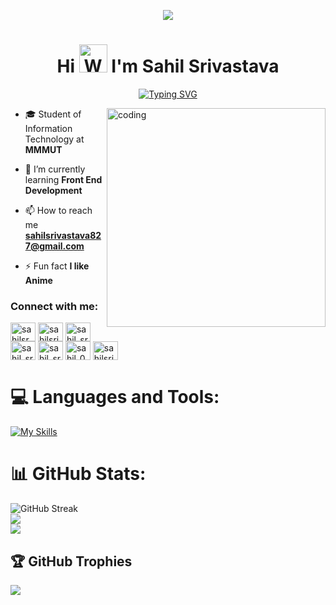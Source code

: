 <p align="center">
  <img src="https://user-images.githubusercontent.com/97956667/182621449-cabf1f4c-aef1-4a10-a26a-c844c8022ff3.png" /></p>

<h1 align="center">Hi <img src="https://raw.githubusercontent.com/nixin72/nixin72/master/wave.gif" 
         alt="Waving hand animated gif"
         height="45"
         width="45" /> I'm Sahil Srivastava</h1> 

[<div align="center">![Typing SVG](https://readme-typing-svg.demolab.com?font=Fira+Code&weight=800&pause=1000&color=FFFFFF&background=B3FFE500&center=true&random=false&width=435&lines=Full+Stack+Web+Developer+👨🏻‍💻;Computer+Vision⚡️;1200%2B+Hours+of+Coding+Experience+⚡️)</div>](https://git.io/typing-svg)

<img align="right" alt="coding" width="350" src="https://user-images.githubusercontent.com/69011963/137184767-79a13ec7-1bb3-4341-a6da-3a149c9c159a.gif">

- 🎓 Student of Information Technology at **MMMUT** 

- 🌱 I’m currently learning **Front End Development**

- 📫 How to reach me **sahilsrivastava827@gmail.com**

- ⚡ Fun fact **I like Anime**

<h3 align="left">Connect with me:</h3>
<p align="left">
<a href="https://twitter.com/sahilsr46611541" target="_blank"><img align="center" src="https://raw.githubusercontent.com/rahuldkjain/github-profile-readme-generator/master/src/images/icons/Social/twitter.svg" alt="sahilsr46611541" height="30" width="40" /></a>
<a href="https://linkedin.com/in/sahilsri630" target="_blank"><img align="center" src="https://raw.githubusercontent.com/rahuldkjain/github-profile-readme-generator/master/src/images/icons/Social/linked-in-alt.svg" alt="sahilsri630" height="30" width="40" /></a>
<a href="https://instagram.com/sahil_srivastava_25" target="_blank"><img align="center" src="https://raw.githubusercontent.com/rahuldkjain/github-profile-readme-generator/master/src/images/icons/Social/instagram.svg" alt="sahil_srivastava_25" height="30" width="40" /></a>
<a href="https://www.codechef.com/users/sahil_sri_25" target="_blank"><img align="center" src="https://cdn.jsdelivr.net/npm/simple-icons@3.1.0/icons/codechef.svg" alt="sahil_sri_25" height="30" width="40" /></a>
<a href="https://www.hackerrank.com/sahil_sri_25" target="_blank"><img align="center" src="https://raw.githubusercontent.com/rahuldkjain/github-profile-readme-generator/master/src/images/icons/Social/hackerrank.svg" alt="sahil_sri_25" height="30" width="40" /></a>
<a href="https://codeforces.com/profile/sahil_02" target="_blank"><img align="center" src="https://raw.githubusercontent.com/rahuldkjain/github-profile-readme-generator/master/src/images/icons/Social/codeforces.svg" alt="sahil_02" height="30" width="40" /></a>
<a href="https://www.leetcode.com/sahilsrivastava827" target="_blank"><img align="center" src="https://raw.githubusercontent.com/rahuldkjain/github-profile-readme-generator/master/src/images/icons/Social/leet-code.svg" alt="sahilsrivastava827" height="30" width="40" /></a>
</p>

# 💻 Languages and Tools:
[![My Skills](https://skillicons.dev/icons?i=c,cpp,python,html,css,bootstrap,js,nodejs,expressjs,mongodb,mysql,arduino,anaconda,github,git,gcp,react,anaconda)](https://skillicons.dev)


# 📊 GitHub Stats:

![GitHub Streak](https://github-readme-streak-stats.herokuapp.com/?user=sahilsrivastava25&theme=tokyonight&count_private=true) <br/>
![](https://github-readme-stats.vercel.app/api/top-langs/?username=sahilsrivastava25&theme=tokyonight&hide_border=false&include_all_commits=false&count_private=false&layout=compact)<br/>
![](https://github-readme-stats.vercel.app/api?username=sahilsrivastava25&theme=tokyonight&hide_border=false&include_all_commits=false&count_private=false)<br/>

 ## 🏆 GitHub Trophies

![](https://github-profile-trophy.vercel.app/?username=sahilsrivastava25&theme=radical&no-frame=false&no-bg=true&margin-w=4)
